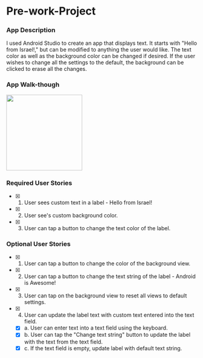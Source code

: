 # Pre-work-Project

### App Description
I used Android Studio to create an app that displays text. It starts with "Hello from Israel!," but can be modified to anything the user would like. The text color as well as the background color can be changed if desired. If the user wishes to change all the settings to the default, the background can be clicked to erase all the changes.

### App Walk-though
<img src="https://i.imgur.com/KVpDh3o.gifv" width=200><br>

### Required User Stories
- [x] 1. User sees custom text in a label - Hello from Israel!
- [x] 2. User see's custom background color.
- [x] 3. User can tap a button to change the text color of the label.

### Optional User Stories
- [x] 1. User can tap a button to change the color of the background view.  
- [x] 2. User can tap a button to change the text string of the label - Android is Awesome!  
- [x] 3. User can tap on the background view to reset all views to default settings.  
- [x] 4. User can update the label text with custom text entered into the text field.  
   - [x] a. User can enter text into a text field using the keyboard.  
   - [x] b. User can tap the "Change text string" button to update the label with the text from the text field.  
   - [x] c. If the text field is empty, update label with default text string.  
